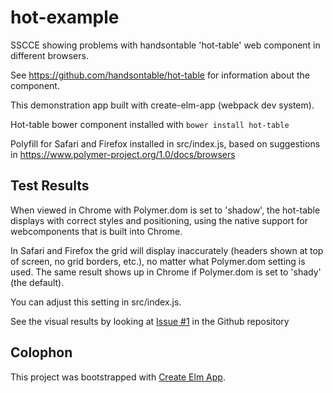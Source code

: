 # hot-example

SSCCE showing problems with handsontable 'hot-table' web component
in different browsers.

See https://github.com/handsontable/hot-table for information about the
component.

This demonstration app built with create-elm-app (webpack dev system).

Hot-table bower component installed with `bower install hot-table`

Polyfill for Safari and Firefox installed in src/index.js, based on
suggestions in https://www.polymer-project.org/1.0/docs/browsers


## Test Results

When viewed in Chrome with Polymer.dom is set to 'shadow',
the hot-table displays with correct styles and positioning, using the
native support for webcomponents that is built into Chrome.

In Safari and Firefox the grid will display inaccurately
(headers shown at top of screen, no grid borders, etc.), no matter what
Polymer.dom setting is used.  The same result shows up in Chrome
if Polymer.dom is set to 'shady' (the default).

You can adjust this setting in src/index.js.

See the visual results by looking at [Issue #1](https://github.com/pzingg/hot-example/issues/1)
in the Github repository


## Colophon

This project was bootstrapped with [Create Elm App](https://github.com/halfzebra/create-elm-app).
